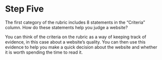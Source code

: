 # Step Five

The first category of the rubric includes 8 statements in the “Criteria” column. How do these statements help you judge a website?

You can think of the criteria on the rubric as a way of keeping track of evidence, in this case about a website’s quality. You can then use this evidence to help you make a quick decision about the website and whether it is worth spending the time to read it.
